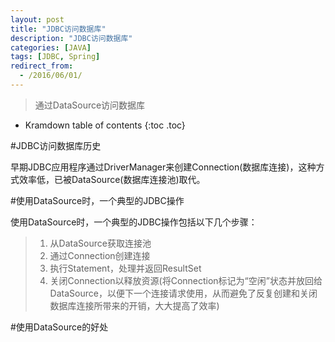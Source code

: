 ```yaml
---
layout: post
title: "JDBC访问数据库"
description: "JDBC访问数据库"
categories: [JAVA]
tags: [JDBC, Spring]
redirect_from:
  - /2016/06/01/
---
```


> 通过DataSource访问数据库

* Kramdown table of contents
{:toc .toc}

#JDBC访问数据库历史

早期JDBC应用程序通过DriverManager来创建Connection(数据库连接)，这种方式效率低，已被DataSource(数据库连接池)取代。

#使用DataSource时，一个典型的JDBC操作

使用DataSource时，一个典型的JDBC操作包括以下几个步骤：
> 1. 从DataSource获取连接池
> 2. 通过Connection创建连接
> 3. 执行Statement，处理并返回ResultSet
> 4. 关闭Connection以释放资源(将Connection标记为“空闲”状态并放回给DataSource，以便下一个连接请求使用，从而避免了反复创建和关闭数据库连接所带来的开销，大大提高了效率)

#使用DataSource的好处

